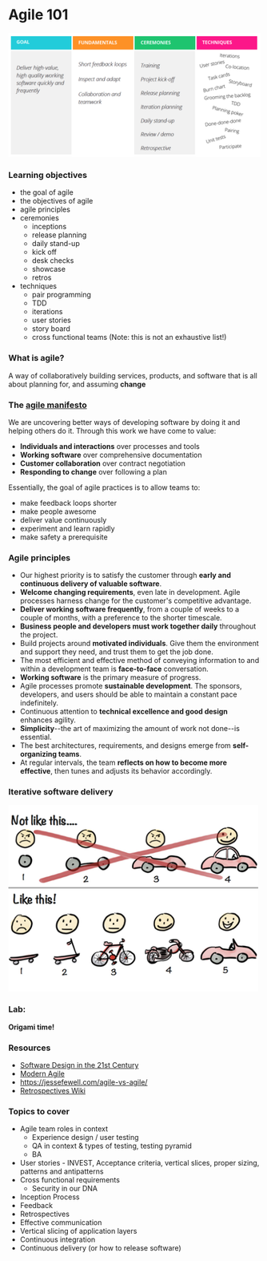 # Agile 101

![Agile at a glance](../images/agile_summary.png)

### Learning objectives
- the goal of agile
- the objectives of agile
- agile principles
- ceremonies
	- inceptions
	- release planning
	- daily stand-up
	- kick off
	- desk checks
	- showcase
	- retros
- techniques
	- pair programming
	- TDD
	- iterations
	- user stories
	- story board
	- cross functional teams
(Note: this is not an exhaustive list!)

### What is agile?
A way of collaboratively building services, products, and software that is all about planning for, and assuming **change**

### The [agile manifesto](http://agilemanifesto.org/)

We are uncovering better ways of developing software by doing it and helping others do it. Through this work we have come to value:

- **Individuals and interactions** over processes and tools
- **Working software** over comprehensive documentation
- **Customer collaboration** over contract negotiation
- **Responding to change** over following a plan

Essentially, the goal of agile practices is to allow teams to:
- make feedback loops shorter
- make people awesome
- deliver value continuously
- experiment and learn rapidly
- make safety a prerequisite

### Agile principles
- Our highest priority is to satisfy the customer through **early and continuous delivery of valuable software**.
- **Welcome changing requirements**, even late in development. Agile processes harness change for the customer's competitive advantage.
- **Deliver working software frequently**, from a couple of weeks to a couple of months, with a preference to the shorter timescale.
- **Business people and developers must work together daily** throughout the project.
- Build projects around **motivated individuals**. Give them the environment and support they need, and trust them to get the job done.
- The most efficient and effective method of conveying information to and within a development team is **face-to-face** conversation.
- **Working software** is the primary measure of progress.
- Agile processes promote **sustainable development**. The sponsors, developers, and users should be able to maintain a constant pace indefinitely.
- Continuous attention to **technical excellence and good design** enhances agility.
- **Simplicity**--the art of maximizing the amount of work not done--is essential.
- The best architectures, requirements, and designs emerge from **self-organizing teams**.
- At regular intervals, the team **reflects on how to become more effective**, then tunes and adjusts its behavior accordingly.


### Iterative software delivery
<img src="../images/mvp.jpg" width="500">

### Lab:

**Origami time!**

### Resources
- [Software Design in the 21st Century](https://www.youtube.com/watch?v=1sDBVid419M)
- [Modern Agile](https://www.youtube.com/watch?v=ChTDwUK3Fw0)
- https://jessefewell.com/agile-vs-agile/
- [Retrospectives Wiki](http://retrospectivewiki.org/index.php?title=Retrospective_Plans)

### Topics to cover

- Agile team roles in context
	- Experience design / user testing
	- QA in context & types of testing, testing pyramid
	- BA 
- User stories - INVEST, Acceptance criteria, vertical slices, proper sizing, patterns and antipatterns
- Cross functional requirements
	- Security in our DNA
- Inception Process
- Feedback
- Retrospectives
- Effective communication
- Vertical slicing of application layers
- Continuous integration
- Continuous delivery (or how to release software)